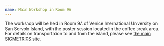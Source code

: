 ```yaml
---
name: Main Workshop in Room 9A
---
```


The workshop will be held in Room 9A of Venice International University on San Servolo Island, with the poster session located in the coffee break area. For details on transportation to and from the island, please see [the main SIGMETRICS site](https://www.sigmetrics.org/sigmetrics2024/transportation.html).
